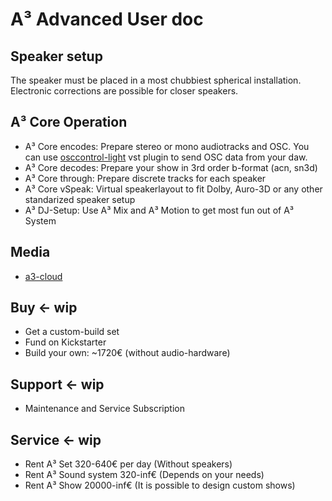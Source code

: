 # A³ Advanced User doc

## Speaker setup
The speaker must be placed in a most chubbiest spherical installation. Electronic corrections are possible for closer speakers.

## A³ Core Operation
- A³ Core encodes: Prepare stereo or mono audiotracks and OSC. You can use [osccontrol-light](https://github.com/drlight-code/osccontrol-light) vst plugin to send OSC data from your daw.
- A³ Core decodes: Prepare your show in 3rd order b-format (acn, sn3d)
- A³ Core through: Prepare discrete tracks for each speaker
- A³ Core vSpeak: Virtual speakerlayout to fit Dolby, Auro-3D or any other standarized speaker setup
- A³ DJ-Setup: Use A³ Mix and A³ Motion to get most fun out of A³ System

## Media
- [a3-cloud](https://cloud.a3-audio.com/d/7475495ddee04d428073)

## Buy <- wip
- Get a custom-build set
- Fund on Kickstarter
- Build your own: ~1720€ (without audio-hardware)

## Support <- wip
- Maintenance and Service Subscription

## Service <- wip
- Rent A³ Set 320-640€ per day (Without speakers)
- Rent A³ Sound system 320-inf€ (Depends on your needs)
- Rent A³ Show 20000-inf€ (It is possible to design custom shows)

